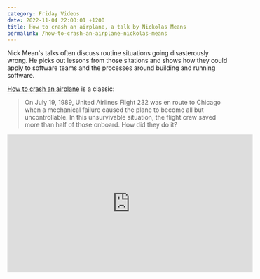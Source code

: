 ```yaml
---
category: Friday Videos
date: 2022-11-04 22:00:01 +1200
title: How to crash an airplane, a talk by Nickolas Means
permalink: /how-to-crash-an-airplane-nickolas-means
---
```


Nick Mean's talks often discuss routine situations going disasterously wrong. He picks out lessons from those sitations and shows how they could apply to software teams and the processes around building and running software.

[How to crash an airplane](https://www.youtube.com/watch?v=099cHWSbAL8) is a classic:

> On July 19, 1989, United Airlines Flight 232 was en route to Chicago when a mechanical failure caused the plane to become all but uncontrollable. In this unsurvivable situation, the flight crew saved more than half of those onboard. How did they do it?

<iframe width="560" height="315" src="https://www.youtube-nocookie.com/embed/099cHWSbAL8" title="YouTube video player" frameborder="0" allow="accelerometer; autoplay; clipboard-write; encrypted-media; gyroscope; picture-in-picture" allowfullscreen></iframe>